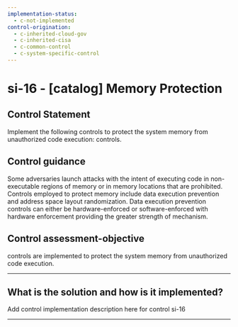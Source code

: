 ```yaml
---
implementation-status:
  - c-not-implemented
control-origination:
  - c-inherited-cloud-gov
  - c-inherited-cisa
  - c-common-control
  - c-system-specific-control
---
```


# si-16 - \[catalog\] Memory Protection

## Control Statement

Implement the following controls to protect the system memory from unauthorized code execution: controls.

## Control guidance

Some adversaries launch attacks with the intent of executing code in non-executable regions of memory or in memory locations that are prohibited. Controls employed to protect memory include data execution prevention and address space layout randomization. Data execution prevention controls can either be hardware-enforced or software-enforced with hardware enforcement providing the greater strength of mechanism.

## Control assessment-objective

controls are implemented to protect the system memory from unauthorized code execution.

______________________________________________________________________

## What is the solution and how is it implemented?

Add control implementation description here for control si-16

______________________________________________________________________
